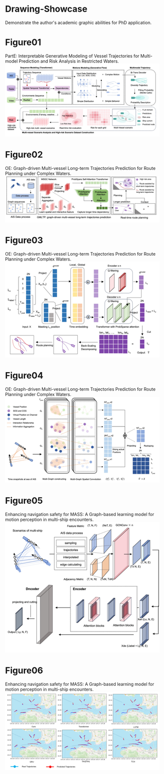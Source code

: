 # Drawing-Showcase
Demonstrate the author's academic graphic abilities for PhD application.

# Figure01
PartE: Interpretable Generative Modeling of Vessel Trajectories for Multi-model Prediction and Risk Analysis in Restricted Waters.
![Figure01](https://github.com/KaysenWB/Drawing-Showcase/blob/main/Figure01.jpg?raw=true)
# Figure02
OE: Graph-driven Multi-vessel Long-term Trajectories Prediction for Route Planning under Complex Waters.
![Figure02](https://github.com/KaysenWB/Drawing-Showcase/blob/main/Figure02.jpg?raw=true)
# Figure03
OE: Graph-driven Multi-vessel Long-term Trajectories Prediction for Route Planning under Complex Waters.
![Figure03](https://github.com/KaysenWB/Drawing-Showcase/blob/main/Figure03.jpg?raw=true)
# Figure04
OE: Graph-driven Multi-vessel Long-term Trajectories Prediction for Route Planning under Complex Waters.
![Figure04](https://github.com/KaysenWB/Drawing-Showcase/blob/main/Figure04.jpg?raw=true)
# Figure05
Enhancing navigation safety for MASS: A Graph-based learning model for motion perception in multi-ship encounters.
![Figure05](https://github.com/KaysenWB/Drawing-Showcase/blob/main/Figure05.jpg?raw=true)
# Figure06
Enhancing navigation safety for MASS: A Graph-based learning model for motion perception in multi-ship encounters.
![Figure06](https://github.com/KaysenWB/Drawing-Showcase/blob/main/Figure06.jpeg?raw=true)
